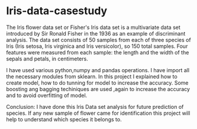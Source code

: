 # Iris-data-casestudy
The Iris flower data set or Fisher's Iris data set is a multivariate data set introduced by Sir Ronald
Fisher in the 1936 as an example of discriminant analysis.
The data set consists of 50 samples from each of three species of Iris (Iris setosa, Iris virginica and
Iris versicolor), so 150 total samples. Four features were measured from each sample: the length and
the width of the sepals and petals, in centimeters.

I have used various python,numpy and pandas operations.
I have import all the necessary modules from sklearn.
In this project I explained how to create model, how to do tunning for model to increase the accuracy.
Some boosting ang bagging techiniques are used ,again to increase the accuracy and to avoid overfitting of model.

Conclusion:
I have done this Iris Data set analysis for future prediction of species. If any new sample of flower
came for identification this project will help to understand which species it belongs to.

